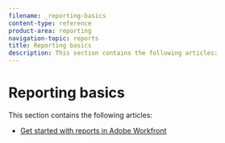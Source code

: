 ```yaml
---
filename: _reporting-basics
content-type: reference
product-area: reporting
navigation-topic: reports
title: Reporting basics
description: This section contains the following articles:
---
```


# Reporting basics

This section contains the following articles:

* [Get started with reports in Adobe Workfront](../../../reports-and-dashboards/reports/reporting/get-started-reports-workfront.md)

